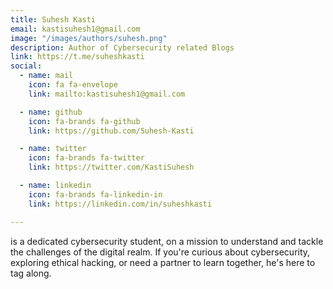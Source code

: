 ```yaml
---
title: Suhesh Kasti
email: kastisuhesh1@gmail.com
image: "/images/authors/suhesh.png"
description: Author of Cybersecurity related Blogs
link: https://t.me/suheshkasti
social:
  - name: mail
    icon: fa fa-envelope
    link: mailto:kastisuhesh1@gmail.com

  - name: github
    icon: fa-brands fa-github
    link: https://github.com/Suhesh-Kasti

  - name: twitter
    icon: fa-brands fa-twitter
    link: https://twitter.com/KastiSuhesh

  - name: linkedin
    icon: fa-brands fa-linkedin-in
    link: https://linkedin.com/in/suheshkasti

---
```


is a dedicated cybersecurity student, on a mission to understand and tackle the challenges of the digital realm. If you're curious about cybersecurity, exploring ethical hacking, or need a partner to learn together, he's here to tag along.
